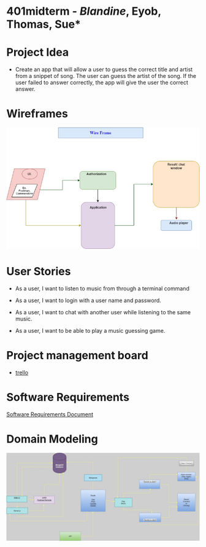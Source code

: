 # 401midterm - *Blandine*, Eyob, Thomas, Sue*

# Project Idea

  * Create an app that will allow a user to guess the correct title and artist from a snippet of song. The user can guess the artist of the song. If the user failed to answer correctly, the app will give the user the correct answer.

# Wireframes

![Wireframes](./asset/images/wire-frame.jpg)

# User Stories

  * As a user, I want to listen to music from through a terminal command 

  * As a user, I want to login with a user name and password.

  * As a user, I want to chat with another user while listening to the same music.

  * As a user, I want to be able to play a music guessing game.

# Project management board

  * [trello](https://trello.com/b/mwLqGIdt/401-midterm)

# Software Requirements

[Software Requirements Document](https://github.com/team-best/401midterm/blob/master/requirements.md)

# Domain Modeling

![Domain Modeling](./asset/images/domain-modeling.jpg)
